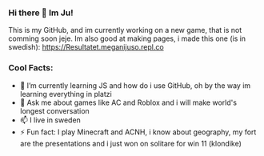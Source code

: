 ### Hi there 👋 Im Ju!
This is my GitHub, and im currently working on a new game, that is not comming soon jeje. Im also good at making pages, i made this one (is in swedish): https://Resultatet.meganijuso.repl.co

### Cool Facts:

- 🌱 I’m currently learning JS and how do i use GitHub, oh by the way im learning everything in platzi
- 💬 Ask me about games like AC and Roblox and i will make world's longest conversation
- 📫 I live in sweden
- ⚡ Fun fact: I play Minecraft and ACNH, i know about geography, my fort are the presentations and i just won on solitare for win 11 (klondike)
